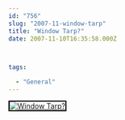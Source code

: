 ```yaml
---
id: "756"
slug: "2007-11-window-tarp"
title: "Window Tarp?"
date: 2007-11-10T16:35:58.000Z



tags:

  - "General"
---
```

<div class="sqs-html-content">
  <div style="float: left; margin-right: 10px; margin-bottom: 10px;"> <a href="http://www.flickr.com/photos/mclazarus/1952700513/" title="Window Tarp?"><img src="http://farm3.static.flickr.com/2165/1952700513_df284f2a48_m.jpg" alt="Window Tarp?" style="border: solid 2px #000000;" /></a>
</div>
<p><br clear="all" /></p>
</div>
